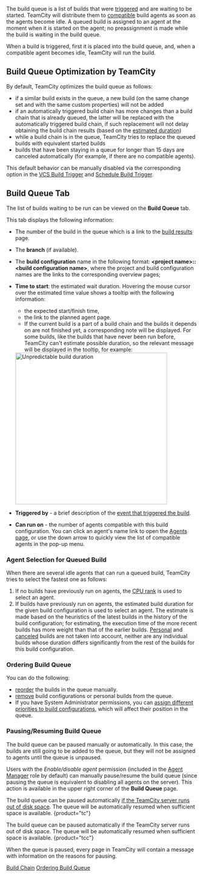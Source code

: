 [//]: # (title: Build Queue)
[//]: # (auxiliary-id: Build Queue)

The build queue is a list of builds that were [triggered](configuring-build-triggers.md) and are waiting to be started. TeamCity will distribute them to [compatible](agent-requirements.md) build agents as soon as the agents become idle. A queued build is assigned to an agent at the moment when it is started on the agent; no preassignment is made while the build is waiting in the build queue.

When a build is triggered, first it is placed into the build queue, and, when a compatible agent becomes idle, TeamCity will run the build.

## Build Queue Optimization by TeamCity

By default, TeamCity optimizes the build queue as follows:
* if a similar build exists in the queue, a new build (on the same change set and with the same custom properties) will not be added
* if an automatically triggered build chain has more changes than a build chain that is already queued, the latter will be replaced with the automatically triggered build chain, if such replacement will not delay obtaining the build chain results (based on the [estimated duration](#Build+Queue+Tab))
* while a build chain is in the queue, TeamCity tries to replace the queued builds with equivalent started builds
* builds that have been staying in a queue for longer than 15 days are canceled automatically (for example, if there are no compatible agents).

This default behavior can be manually disabled via the corresponding option in the [VCS Build Trigger](configuring-vcs-triggers.md) and [Schedule Build Trigger](configuring-schedule-triggers.md).

## Build Queue Tab

The list of builds waiting to be run can be viewed on the __Build Queue__ tab. 

This tab displays the following information:
* The number of the build in the queue which is a link to the [build results](working-with-build-results.md) page.
* The __branch__ (if available).
* The __build configuration__ name in the following format: __&lt;project name&gt;::&lt;build configuration name&gt;__, where the project and build configuration names are the links to the corresponding overview pages; 
* __Time to start__: the estimated wait duration. Hovering the mouse cursor over the estimated time value shows a tooltip with the following information:
     * the expected start/finish time,
     * the link to the planned agent page.
     * If the current build is a part of a build chain and the builds it depends on are not finished yet, a corresponding note will be displayed. For some builds, like the builds that have never been run before, TeamCity can't estimate possible duration, so the relevant message will be displayed in the tooltip, for example:

   <img src="unpredictableDuration.png" alt="Unpredictable build duration" width="400"/>
        
* __Triggered by__ - a brief description of the [event that triggered the build](configuring-build-triggers.md).
* __Can run on__ - the number of agents compatible with this build configuration. You can click an agent's name link to open the [Agents page](viewing-build-agent-details.md), or use the down arrow to quickly view the list of compatible agents in the pop-up menu.

### Agent Selection for Queued Build

When there are several idle agents that can run a queued build, TeamCity tries to select the fastest one as follows:
1. If no builds have previously run on agents, the [CPU rank](viewing-build-agent-details.md#Agent+Summary) is used to select an agent.
2. If builds have previously run on agents, the estimated build duration for the given build configuration is used to select an agent. The estimate is made based on the heuristics of the latest builds in the history of the build configuration; for estimating, the execution time of the more recent builds has more weight than that of the earlier builds. [Personal](personal-build.md) and [canceled](build-state.md#Canceled%2FStopped+build) builds are not taken into account, neither are any individual builds whose duration differs significantly from the rest of the builds for this build configuration.

### Ordering Build Queue

You can do the following:
* [reorder](ordering-build-queue.md) the builds in the queue manually.
* [remove](ordering-build-queue.md#Removing+Builds+From+Build+Queue) build configurations or personal builds from the queue.
* If you have System Administrator permissions, you can [assign different priorities to build configurations](ordering-build-queue.md#Managing+Build+Priorities), which will affect their position in the queue.

### Pausing/Resuming Build Queue

The build queue can be paused manually or automatically. In this case, the builds are still going to be added to the queue, but they will not be assigned to agents until the queue is unpaused.

Users with the _Enable/disable agent_ permission (included in the [Agent Manager](role-and-permission.md#Per-Project+Authorization+Mode) role by default) can manually pause/resume the build queue (since pausing the queue is equivalent to disabling all agents on the server). This action is available in the upper right corner of the __Build Queue__ page.

The build queue can be paused automatically [if the TeamCity server runs out of disk space](teamcity-disk-space-watcher.md). The queue will be automatically resumed when sufficient space is available.
{product="tc"}

The build queue can be paused automatically if the TeamCity server runs out of disk space. The queue will be automatically resumed when sufficient space is available.
{product="tcc"}

When the queue is paused, every page in TeamCity will contain a message with information on the reasons for pausing.

 <seealso>
        <category ref="concepts">
            <a href="build-chain.md">Build Chain</a>
        </category>
        <category ref="admin-guide">
            <a href="ordering-build-queue.md">Ordering Build Queue</a>
        </category>
</seealso>